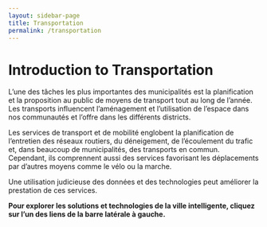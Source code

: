 ```yaml
---
layout: sidebar-page
title: Transportation
permalink: /transportation
---
```


# Introduction to Transportation

L’une des tâches les plus importantes des municipalités est la planification et la proposition au public de moyens de transport tout au long de l’année. Les transports influencent l’aménagement et l’utilisation de l’espace dans nos communautés et l’offre dans les différents districts.

Les services de transport et de mobilité englobent la planification de l’entretien des réseaux routiers, du déneigement, de l’écoulement du trafic et, dans beaucoup de municipalités, des transports en commun. Cependant, ils comprennent aussi des services favorisant les déplacements par d’autres moyens comme le vélo ou la marche.

Une utilisation judicieuse des données et des technologies peut améliorer la prestation de ces services.

**Pour explorer les solutions et technologies de la ville intelligente, cliquez sur l’un des liens de la barre latérale à gauche.**


